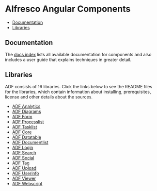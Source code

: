 # Alfresco Angular Components

<!-- markdown-toc start - Don't edit this section.  npm run toc to generate it-->

<!-- toc -->

- [Documentation](#documentation)
- [Libraries](#libraries)

<!-- tocstop -->

<!-- markdown-toc end -->

## Documentation

The [docs index](../docIndex.md) lists all available documentation for components and
also includes a user guide that explains techniques in greater detail.

## Libraries

ADF consists of 16 libraries. Click the links below to see the README files for the
libraries, which contain information about installing, prerequisites, license and other
details about the sources.

- [ADF Analytics](ng2-activiti-analytics/README.md)
- [ADF Diagrams](ng2-activiti-diagrams/README.md)
- [ADF Form](ng2-activiti-form/README.md)
- [ADF Processlist](ng2-activiti-processlist/README.md)
- [ADF Tasklist](ng2-activiti-tasklist/README.md)
- [ADF Core](ng2-alfresco-core/README.md)
- [ADF Datatable](ng2-alfresco-datatable/README.md)
- [ADF Documentlist](ng2-alfresco-documentlist/README.md)
- [ADF Login](ng2-alfresco-login/README.md)
- [ADF Search](ng2-alfresco-search/README.md)
- [ADF Social](ng2-alfresco-social/README.md)
- [ADF Tag](ng2-alfresco-tag/README.md)
- [ADF Upload](ng2-alfresco-upload/README.md)
- [ADF Userinfo](ng2-alfresco-userinfo/README.md)
- [ADF Viewer](ng2-alfresco-viewer/README.md)
- [ADF Webscript](ng2-alfresco-webscript/README.md)
